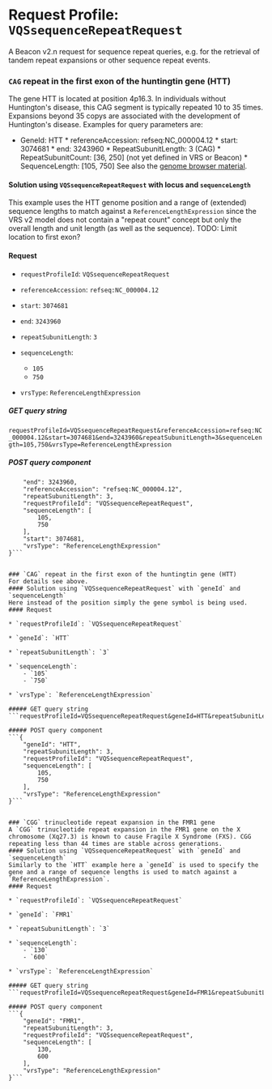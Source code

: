 # Request Profile: `VQSsequenceRepeatRequest`

A Beacon v2.n request for sequence repeat queries, e.g. for the retrieval of tandem repeat expansions or other sequence repeat events.

### `CAG` repeat in the first exon of the huntingtin gene (HTT)
The gene HTT is located at position 4p16.3. In individuals without Huntington's disease, this CAG segment is typically repeated 10 to 35 times. Expansions beyond 35 copys are associated with the development of Huntington's disease.
Examples for query parameters are:
* GeneId: HTT * referenceAccession: refseq:NC_000004.12 * start: 3074681 * end: 3243960 * RepeatSubunitLength: 3 (CAG) * RepeatSubunitCount: [36, 250] (not yet defined in VRS or Beacon) * SequenceLength:  [105, 750]
See also the [genome browser material](https://genome.ucsc.edu/training/education/cag.html).
#### Solution using `VQSsequenceRepeatRequest` with locus and `sequenceLength`
This example uses the HTT genome position and a range of (extended) sequence lengths to match against a `ReferenceLengthExpression` since the VRS v2 model does not contain a "repeat count" concept but only the overall length and unit length (as well as the sequence).
TODO: Limit location to first exon?
#### Request 
    
* `requestProfileId`: `VQSsequenceRepeatRequest`    
    
* `referenceAccession`: `refseq:NC_000004.12`    
    
* `start`: `3074681`    
    
* `end`: `3243960`    
    
* `repeatSubunitLength`: `3`    
    
* `sequenceLength`:     
    - `105`    
    - `750`        
    
* `vrsType`: `ReferenceLengthExpression`    

##### GET query string
```requestProfileId=VQSsequenceRepeatRequest&referenceAccession=refseq:NC_000004.12&start=3074681&end=3243960&repeatSubunitLength=3&sequenceLength=105,750&vrsType=ReferenceLengthExpression```

##### POST query component 
```{
    "end": 3243960,
    "referenceAccession": "refseq:NC_000004.12",
    "repeatSubunitLength": 3,
    "requestProfileId": "VQSsequenceRepeatRequest",
    "sequenceLength": [
        105,
        750
    ],
    "start": 3074681,
    "vrsType": "ReferenceLengthExpression"
}```


### `CAG` repeat in the first exon of the huntingtin gene (HTT)
For details see above. 
#### Solution using `VQSsequenceRepeatRequest` with `geneId` and `sequenceLength`
Here instead of the position simply the gene symbol is being used.
#### Request 
    
* `requestProfileId`: `VQSsequenceRepeatRequest`    
    
* `geneId`: `HTT`    
    
* `repeatSubunitLength`: `3`    
    
* `sequenceLength`:     
    - `105`    
    - `750`        
    
* `vrsType`: `ReferenceLengthExpression`    

##### GET query string
```requestProfileId=VQSsequenceRepeatRequest&geneId=HTT&repeatSubunitLength=3&sequenceLength=105,750&vrsType=ReferenceLengthExpression```

##### POST query component 
```{
    "geneId": "HTT",
    "repeatSubunitLength": 3,
    "requestProfileId": "VQSsequenceRepeatRequest",
    "sequenceLength": [
        105,
        750
    ],
    "vrsType": "ReferenceLengthExpression"
}```


### `CGG` trinucleotide repeat expansion in the FMR1 gene
A `CGG` trinucleotide repeat expansion in the FMR1 gene on the X chromosome (Xq27.3) is known to cause Fragile X Syndrome (FXS). CGG repeating less than 44 times are stable across generations.
#### Solution using `VQSsequenceRepeatRequest` with `geneId` and `sequenceLength`
Similarly to the `HTT` example here a `geneId` is used to specify the gene and a range of sequence lengths is used to match against a `ReferenceLengthExpression`.
#### Request 
    
* `requestProfileId`: `VQSsequenceRepeatRequest`    
    
* `geneId`: `FMR1`    
    
* `repeatSubunitLength`: `3`    
    
* `sequenceLength`:     
    - `130`    
    - `600`        
    
* `vrsType`: `ReferenceLengthExpression`    

##### GET query string
```requestProfileId=VQSsequenceRepeatRequest&geneId=FMR1&repeatSubunitLength=3&sequenceLength=130,600&vrsType=ReferenceLengthExpression```

##### POST query component 
```{
    "geneId": "FMR1",
    "repeatSubunitLength": 3,
    "requestProfileId": "VQSsequenceRepeatRequest",
    "sequenceLength": [
        130,
        600
    ],
    "vrsType": "ReferenceLengthExpression"
}```
